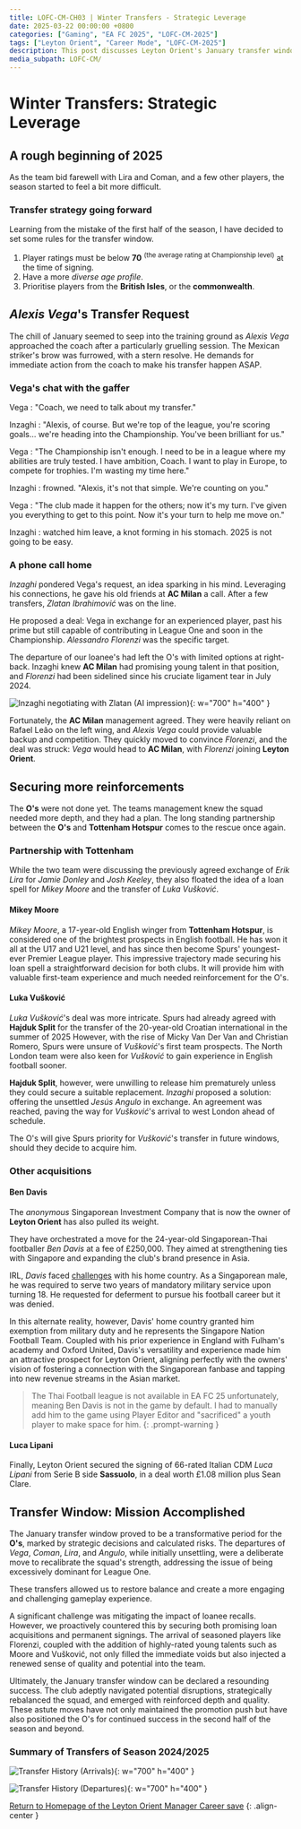```yaml
---
title: LOFC-CM-CH03 | Winter Transfers - Strategic Leverage
date: 2025-03-22 00:00:00 +0800
categories: ["Gaming", "EA FC 2025", "LOFC-CM-2025"]
tags: ["Leyton Orient", "Career Mode", "LOFC-CM-2025"]
description: This post discusses Leyton Orient's January transfer window strategy, including new signing criteria, Alexis Vega's transfer request and subsequent deal with Milan for Alessandro Florenzi, and the loan of Mikey Moore and transfer of Luka Vušković from Tottenham Hotspur.
media_subpath: LOFC-CM/
---
```

# Winter Transfers: Strategic Leverage

## A rough beginning of 2025

As the team bid farewell with Lira and Coman, and a few other players, the season started to feel a bit more difficult.

### Transfer strategy going forward

Learning from the mistake of the first half of the season, I have decided to set some rules for the transfer window.

1. Player ratings must be below **70** <sup>(the average rating at Championship level)</sup> at the time of signing.
2. Have a more *diverse age profile*.
3. Prioritise players from the **British Isles**, or the **commonwealth**.

## *Alexis Vega*'s Transfer Request

The chill of January seemed to seep into the training ground as *Alexis Vega* approached the coach after a particularly gruelling session. The Mexican striker's brow was furrowed, with a stern resolve. He demands for immediate action from the coach to make his transfer happen ASAP.

### Vega's chat with the gaffer

Vega
: "Coach, we need to talk about my transfer."

Inzaghi
: "Alexis, of course. But we're top of the league, you're scoring goals... we're heading into the Championship. You've been brilliant for us."

Vega
: "The Championship isn't enough. I need to be in a league where my abilities are truly tested. I have ambition, Coach. I want to play in Europe, to compete for trophies. I'm wasting my time here."

Inzaghi
: frowned. "Alexis, it's not that simple. We're counting on you."

Vega
: "The club made it happen for the others; now it's my turn. I've given you everything to get to this point. Now it's your turn to help me move on."

Inzaghi
: watched him leave, a knot forming in his stomach. 2025 is not going to be easy.

### A phone call home

*Inzaghi* pondered Vega's request, an idea sparking in his mind. Leveraging his connections, he gave his old friends at **AC Milan** a call. After a few transfers, *Zlatan Ibrahimović* was on the line.

He proposed a deal: Vega in exchange for an experienced player, past his prime but still capable of contributing in League One and soon in the Championship. *Alessandro Florenzi* was the specific target.

The departure of our loanee's had left the O's with limited options at right-back. Inzaghi knew **AC Milan** had promising young talent in that position, and *Florenzi* had been sidelined since his cruciate ligament tear in July 2024.

![Inzaghi negotiating with Zlatan (AI impression)](CH03/CH03-zlatanMtg.png){: w="700" h="400" }

Fortunately, the **AC Milan** management agreed. They were heavily reliant on Rafael Leão on the left wing, and *Alexis Vega* could provide valuable backup and competition. They quickly moved to convince *Florenzi*, and the deal was struck: *Vega* would head to **AC Milan**, with *Florenzi* joining **Leyton Orient**.

## Securing more reinforcements

The **O's** were not done yet. The teams management knew the squad needed more depth, and they had a plan. The long standing partnership between the **O's** and **Tottenham Hotspur** comes to the rescue once again.

### Partnership with Tottenham

While the two team were discussing the previously agreed exchange of *Erik Lira* for *Jamie Donley* and *Josh Keeley*, they also floated the idea of a loan spell for *Mikey Moore* and the transfer of *Luka Vušković*.

#### Mikey Moore

*Mikey Moore*, a 17-year-old English winger from **Tottenham Hotspur**, is considered one of the brightest prospects in English football. He has won it all at the U17 and U21 level, and has since then become Spurs' youngest-ever Premier League player. This impressive trajectory made securing his loan spell a straightforward decision for both clubs. It will provide him with valuable first-team experience and much needed reinforcement for the O's.

#### Luka Vušković

*Luka Vušković*'s deal was more intricate. Spurs had already agreed with **Hajduk Split** for the transfer of the 20-year-old Croatian international in the summer of 2025 However, with the rise of Micky Van Der Van and Christian Romero, Spurs were unsure of *Vušković*'s first team prospects. The North London team were also keen for *Vušković* to gain experience in English football sooner.

**Hajduk Split**, however, were unwilling to release him prematurely unless they could secure a suitable replacement. *Inzaghi* proposed a solution: offering the unsettled *Jesús Angulo* in exchange. An agreement was reached, paving the way for *Vušković*'s arrival to west London ahead of schedule. 

The O's will give Spurs priority for *Vušković*'s transfer in future windows, should they decide to acquire him.

### Other acquisitions

#### Ben Davis

The *anonymous* Singaporean Investment Company that is now the owner of **Leyton Orient** has also pulled its weight. 

They have orchestrated a move for the 24-year-old Singaporean-Thai footballer *Ben Davis* at a fee of £250,000. They aimed at strengthening ties with Singapore and expanding the club's brand presence in Asia.

IRL, *Davis* faced [challenges](https://mainstand.co.th/en/features/5/article/3158) with his home country. As a Singaporean male, he was required to serve two years of mandatory military service upon turning 18. He requested for deferment to pursue his football career but it was denied.

In this alternate reality, however, Davis' home country granted him exemption from military duty and he represents the Singapore Nation Football Team. Coupled with his prior experience in England with Fulham's academy and Oxford United, Davis's versatility and experience made him an attractive prospect for Leyton Orient, aligning perfectly with the owners' vision of fostering a connection with the Singaporean fanbase and tapping into new revenue streams in the Asian market.

> The Thai Football league is not available in EA FC 25 unfortunately, meaning Ben Davis is not in the game by default. I had to manually add him to the game using Player Editor and "sacrificed" a youth player to make space for him.
{: .prompt-warning }

#### Luca Lipani

Finally, Leyton Orient secured the signing of 66-rated Italian CDM *Luca Lipani* from Serie B side **Sassuolo**, in a deal worth £1.08 million plus Sean Clare.

## Transfer Window: Mission Accomplished

The January transfer window proved to be a transformative period for the **O's**, marked by strategic decisions and calculated risks. The departures of *Vega*, *Coman*, *Lira*, and *Angulo*, while initially unsettling, were a deliberate move to recalibrate the squad's strength, addressing the issue of being excessively dominant for League One. 

These transfers allowed us to restore balance and create a more engaging and challenging gameplay experience.

A significant challenge was mitigating the impact of loanee recalls. However, we proactively countered this by securing both promising loan acquisitions and permanent signings. The arrival of seasoned players like Florenzi, coupled with the addition of highly-rated young talents such as Moore and Vušković, not only filled the immediate voids but also injected a renewed sense of quality and potential into the team.

Ultimately, the January transfer window can be declared a resounding success. The club adeptly navigated potential disruptions, strategically rebalanced the squad, and emerged with reinforced depth and quality. These astute moves have not only maintained the promotion push but have also positioned the O's for continued success in the second half of the season and beyond.

### Summary of Transfers of Season 2024/2025

![Transfer History (Arrivals)](CH03/S2025Transfer_Ins.png){: w="700" h="400" }

![Transfer History (Departures)](CH03/S2025Transfer_Outs.png){: w="700" h="400" }

[Return to Homepage of the Leyton Orient Manager Career save](/posts/LOFC-CM-CH00/)
{: .align-center }
